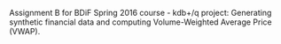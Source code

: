 Assignment B for BDiF Spring 2016 course - kdb+/q project: Generating synthetic financial data and computing Volume-Weighted Average Price (VWAP).
